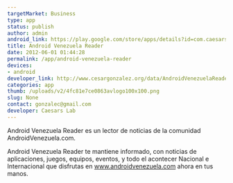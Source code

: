 ```yaml
--- 
targetMarket: Business
type: app
status: publish
author: admin
android_link: https://play.google.com/store/apps/details?id=com.caesarslabs.androidvenezuelareader
title: Android Venezuela Reader
date: 2012-06-01 01:44:28
permalink: /app/android-venezuela-reader
devices: 
- android
developer_link: http://www.cesargonzalez.org/data/AndroidVenezuelaReader/about.html
categories: app
thumb: /uploads/v2/4fc81e7ce0863avlogo100x100.png
slug: None
contact: gonzalec@gmail.com
developer: Caesars Lab
---
```



Android Venezuela Reader es un lector de noticias de la comunidad AndroidVenezuela.com.  

  

Android Venezuela Reader te mantiene informado, con noticias de aplicaciones, juegos, equipos, eventos, y todo el acontecer Nacional e Internacional que disfrutas en www.androidvenezuela.com ahora en tus manos.

